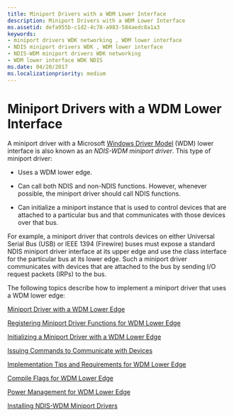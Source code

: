 ```yaml
---
title: Miniport Drivers with a WDM Lower Interface
description: Miniport Drivers with a WDM Lower Interface
ms.assetid: defa955b-c1d2-4c78-a983-584aedc8a1a3
keywords:
- miniport drivers WDK networking , WDM lower interface
- NDIS miniport drivers WDK , WDM lower interface
- NDIS-WDM miniport drivers WDK networking
- WDM lower interface WDK NDIS
ms.date: 04/20/2017
ms.localizationpriority: medium
---
```


# Miniport Drivers with a WDM Lower Interface





A miniport driver with a Microsoft [Windows Driver Model](https://msdn.microsoft.com/library/windows/hardware/ff565698) (WDM) lower interface is also known as an *NDIS-WDM miniport driver*. This type of miniport driver:

-   Uses a WDM lower edge.

-   Can call both NDIS and non-NDIS functions. However, whenever possible, the miniport driver should call NDIS functions.

-   Can initialize a miniport instance that is used to control devices that are attached to a particular bus and that communicates with those devices over that bus.

For example, a miniport driver that controls devices on either Universal Serial Bus (USB) or IEEE 1394 (Firewire) buses must expose a standard NDIS miniport driver interface at its upper edge and use the class interface for the particular bus at its lower edge. Such a miniport driver communicates with devices that are attached to the bus by sending I/O request packets (IRPs) to the bus.

The following topics describe how to implement a miniport driver that uses a WDM lower edge:

[Miniport Driver with a WDM Lower Edge](miniport-driver-with-a-wdm-lower-edge.md)

[Registering Miniport Driver Functions for WDM Lower Edge](registering-miniport-driver-functions-for-wdm-lower-edge.md)

[Initializing a Miniport Driver with a WDM Lower Edge](initializing-a-miniport-driver-with-a-wdm-lower-edge.md)

[Issuing Commands to Communicate with Devices](issuing-commands-to-communicate-with-devices.md)

[Implementation Tips and Requirements for WDM Lower Edge](implementation-tips-and-requirements-for-wdm-lower-edge.md)

[Compile Flags for WDM Lower Edge](compile-flags-for-wdm-lower-edge.md)

[Power Management for WDM Lower Edge](power-management-for-wdm-lower-edge.md)

[Installing NDIS-WDM Miniport Drivers](installing-ndis-wdm-miniport-drivers.md)

 

 





